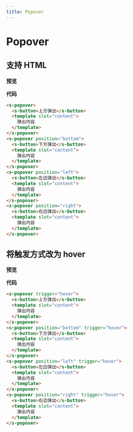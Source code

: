 ```yaml
---
title: Popover
---
```

# Popover

## 支持 HTML

**预览**

<ClientOnly>
  <popover-demo-1></popover-demo-1>
</ClientOnly>

**代码**

```html
<s-popover>
  <s-button>上方弹出</s-button>
  <template slot="content">
    弹出内容
  </template>
</s-popover>
<s-popover position="bottom">
  <s-button>下方弹出</s-button>
  <template slot="content">
    弹出内容
  </template>
</s-popover>
<s-popover position="left">
  <s-button>左边弹出</s-button>
  <template slot="content">
    弹出内容
  </template>
</s-popover>
<s-popover position="right">
  <s-button>右边弹出</s-button>
  <template slot="content">
    弹出内容
  </template>
</s-popover>
```

## 将触发方式改为 hover

**预览**

<ClientOnly>
  <popover-demo-2></popover-demo-2>
</ClientOnly>

**代码**

```html
<s-popover trigger="hover">
  <s-button>上方弹出</s-button>
  <template slot="content">
    弹出内容
  </template>
</s-popover>
<s-popover position="bottom" trigger="hover">
  <s-button>下方弹出</s-button>
  <template slot="content">
    弹出内容
  </template>
</s-popover>
<s-popover position="left" trigger="hover">
  <s-button>左边弹出</s-button>
  <template slot="content">
    弹出内容
  </template>
</s-popover>
<s-popover position="right" trigger="hover">
  <s-button>右边弹出</s-button>
  <template slot="content">
    弹出内容
  </template>
</s-popover>
```
